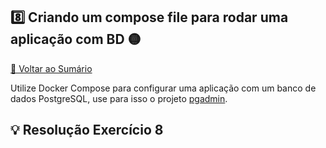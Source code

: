 ## 8️⃣ Criando um compose file para rodar uma aplicação com BD 🟡

[🔼 Voltar ao Sumário](https://github.com/andrrade/Docker-Exercises-CompassUOL?tab=readme-ov-file#sum%C3%A1rio-)

Utilize Docker Compose para configurar uma aplicação com um banco de 
dados PostgreSQL, use para isso o projeto [pgadmin](https://github.com/docker/awesome-compose/tree/master/postgresql-pgadmin).

## 💡 Resolução Exercício 8